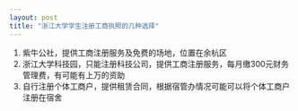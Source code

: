 ```yaml
---
layout: post
title: "浙江大学学生注册工商执照的几种选择"
---
```


1. 紫牛公社，提供工商注册服务及免费的场地，位置在余杭区
2. 浙江大学科技园，只能注册科技公司，提供工商注册服务，每月缴300元财务管理费，有可能有上万的资助
3. 自行注册个体工商户，提供租赁合同，根据宿管办情况可能可以将个体工商户注册在宿舍